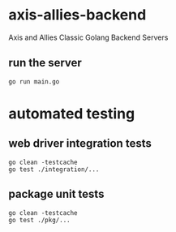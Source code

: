 # axis-allies-backend
Axis and Allies Classic Golang Backend Servers

## run the server
```
go run main.go
```

# automated testing

## web driver integration tests
```
go clean -testcache
go test ./integration/...
```

## package unit tests
```
go clean -testcache
go test ./pkg/...
```